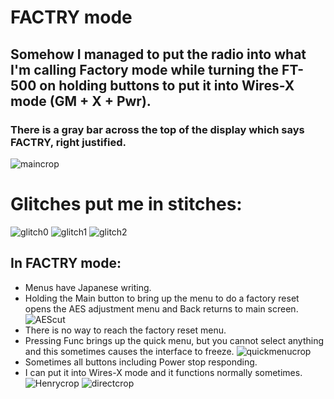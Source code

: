 # FACTRY mode

## Somehow I managed to put the radio into what I'm calling Factory mode while turning the FT-500 on holding buttons to put it into Wires-X mode (GM + X + Pwr).
### There is a gray bar across the top of the display which says FACTRY, right justified.

![maincrop](https://github.com/CodeAKrome/PigKnuckles/assets/44734955/5cecf985-241a-44a7-bed8-baf64b5f22d3)

# Glitches put me in stitches:

![glitch0](https://github.com/CodeAKrome/PigKnuckles/assets/44734955/26ed930a-154c-42d6-a57c-228c0475ec3e)
![glitch1](https://github.com/CodeAKrome/PigKnuckles/assets/44734955/33349f47-492a-4520-8be0-601c138a300a)
![glitch2](https://github.com/CodeAKrome/PigKnuckles/assets/44734955/edb17a36-2a2d-4c2b-b368-cc8ea2e509ef)

## In FACTRY mode:
- Menus have Japanese writing.
- Holding the Main button to bring up the menu to do a factory reset opens the AES adjustment menu and Back returns to main screen.
![AEScut](https://github.com/CodeAKrome/PigKnuckles/assets/44734955/f4098ef7-1ef0-402e-a8c6-4bce24d3a6f4)
- There is no way to reach the factory reset menu.
- Pressing Func brings up the quick menu, but you cannot select anything and this sometimes causes the interface to freeze.
![quickmenucrop](https://github.com/CodeAKrome/PigKnuckles/assets/44734955/1384a6e9-1b80-4fd1-958e-48e5df122af4)
- Sometimes all buttons including Power stop responding.
- I can put it into Wires-X mode and it functions normally sometimes.
![Henrycrop](https://github.com/CodeAKrome/PigKnuckles/assets/44734955/55c58dfa-45dd-4a64-a339-42b1935c183f)
![directcrop](https://github.com/CodeAKrome/PigKnuckles/assets/44734955/6b49ec05-adcb-46db-9a0e-b08fb3057fad)
